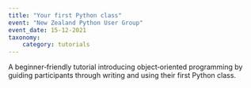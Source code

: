 ```yaml
---
title: "Your first Python class"
event: "New Zealand Python User Group"
event_date: 15-12-2021
taxonomy:
    category: tutorials
---
```


A beginner‑friendly tutorial introducing object‑oriented programming by guiding participants through writing and using their first Python class.
